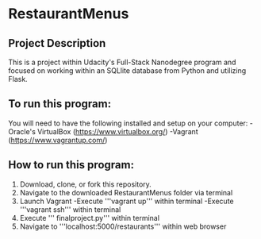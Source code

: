 # RestaurantMenus
## Project Description

This is a project within Udacity's Full-Stack Nanodegree program and focused on working within an SQLlite database from Python and utilizing Flask. 

## To run this program:
You will need to have the following installed and setup on your computer:
-Oracle's VirtualBox (https://www.virtualbox.org/)
-Vagrant (https://www.vagrantup.com/)

## How to run this program:

1. Download, clone, or fork this repository. 
2. Navigate to the downloaded RestaurantMenus folder via terminal
3. Launch Vagrant
-Execute '''vagrant up''' within terminal
-Execute '''vagrant ssh''' within terminal
4. Execute ''' finalproject.py''' within terminal
5. Navigate to '''localhost:5000/restaurants''' within web browser
